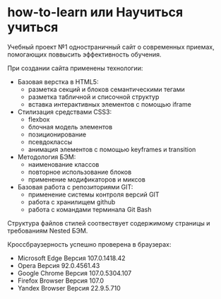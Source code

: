 # how-to-learn или Научиться учиться

Учебный проект №1   одностраничный сайт о современных приемах, помогающих поввысить эффективность обучения.

При создании сайта применены технологии:
* Базовая верстка в HTML5:
  + разметка секций и блоков семантическими тегами
  + разметка табличной и списочной структур
  + вставка интерактивных элементов с помощью iframe
* Стилизация средствами CSS3:
  + flexbox 
  + блочная модель элементов
  + позиционирование
  + псевдоклассы
  + анимация элементов с помощью keyframes и transition
* Методология БЭМ:
  + наименование классов
  + повторное использование блоков
  + применение модификаторов и миксов
* Базовая работа с репозиториями GIT:
  + применение системы контроля версий GIT
  + работа с хранилищем github
  + работа с командами терминала Git Bash

Структура файлов стилей соотвествует содержимому страницы и требованиям Nested БЭМ.

Кроссбраузерность успешно проверена в браузерах: 
* Microsoft Edge Версия 107.0.1418.42 
* Opera Версия 92.0.4561.43
* Google Chrome Версия 107.0.5304.107 
* Firefox Browser Версия 107.0
* Yandex Browser Версия 22.9.5.710
